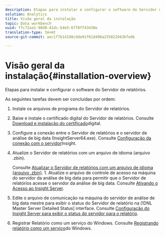 ```yaml
---
description: Etapas para instalar e configurar o software do Servidor de relatórios.
solution: Analytics
title: Visão geral da instalação
topic: Data workbench
uuid: ffc72aa1-98d8-41dc-b4e5-6f70ff43430e
translation-type: tm+mt
source-git-commit: aec1f7b14198cdde91f61d490a235022943bfedb

---
```



# Visão geral da instalação{#installation-overview}

Etapas para instalar e configurar o software do Servidor de relatórios.

As seguintes tarefas devem ser concluídas por ordem:

1. Instale os arquivos de programa do Servidor de relatórios.
1. Baixe e instale o certificado digital do Servidor de relatórios. Consulte [Download e instalação do certificado](../../../home/c-rpt-oview/c-inst-rpt/c-install-dig-cert/c-install-dig-cert.md#concept-5a61fc67df3643598c7c403962075f76)digital.
1. Configure a conexão entre o Servidor de relatórios e o servidor de análise de big data (InsightServer64.exe). Consulte [Configuração da conexão com o servidor](../../../home/c-rpt-oview/c-inst-rpt/t-config-conn-ins-svr.md#task-a3ca949c43244782b658fb4437fd724c)Insight.
1. Atualize o Servidor de relatórios com um arquivo de idioma (arquivo .zbin).

   Consulte [Atualizar o Servidor de relatórios com um arquivo de idioma (arquivo .zbin)](../../../home/c-rpt-oview/c-inst-rpt/c-zbin-file-update.md#concept-5637a8f52b7643759e423c2068b4126b). 1. Atualize o arquivo de controle de acesso na máquina do servidor da análise de big data para permitir que o Servidor de relatórios acesse o servidor da análise de big data. Consulte [Ativando o Acesso ao Insight Server](../../../home/c-rpt-oview/c-inst-rpt/t-en-acc-ins-svr.md#task-e7b95cf9cb194842ad72fa534c56c3cc).
1. Edite o arquivo de comunicação na máquina do servidor de análise de big data mestre para exibir o status do Servidor de relatório na [!DNL Master Server Detailed Status] interface. Consulte [Configuração do Insight Server para exibir o status do servidor para o relatório](../../../home/c-rpt-oview/c-inst-rpt/t-display-svr-st-rpt.md#task-a14d096f85924d9b93eef950591f93a8).
1. Registrar Relatório como um serviço do Windows. Consulte [Registrando relatório como um serviço](../../../home/c-rpt-oview/c-inst-rpt/t-reg-rpt-win-svc.md#task-a8762d7818ed4cfd87e616db6a68b3a6)do Windows.

